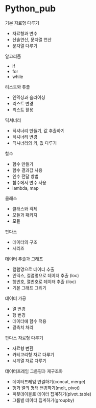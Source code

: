 # Python_pub

기본 자료형 다루기 
- 자료형과 변수
- 산술연산, 문자열 연산
- 문자열 다루기

알고리즘
- if
- for
- while

리스트와 튜플
- 인덱싱과 슬라이싱
- 리스트 변경
- 리스트 활용

딕셔너리
- 딕셔너리 만들기, 값 추출하기
- 딕셔너리 변경
- 딕셔너리의 키, 값 다루기

함수
- 함수 만들기 
- 함수 결과값 사용
- 인수 전달 방법
- 함수에서 변수 사용
- lambda, map

클래스
- 클래스와 객체
- 모듈과 패키지
- 모듈

판다스
- 데이터의 구조
- 시리즈

데이터 추출과 그래프
- 컬럼명으로 데이터 추출
- 인덱스, 컬럼명으로 데이터 추출 (loc)
- 행번호, 열번호로 데이터 추출 (iloc)
- 기본 그래프 그리기

데이터 가공
- 열 변경
- 행 변경
- 데이터에 함수 적용
- 결측치 처리 

판다스 자료형 다루기
- 자료형 변환
- 카테고리형 자료 다루기
- 시계열 자료 다루기

데이터프레임 그룹핑과 재구조화
- 데이터프레임 연결하기(concat, merge)
- 행과 열의 형태 변경하기(melt, pivot)
- 피봇테이블로 데이터 집계하기(pIvot_table)
- 그룹별 데이터 집계하기(groupby)





















